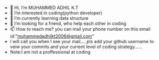 - 👋 Hi, I’m MUHAMMED ADHIL K.T
- 👀 I’m interested in coding(python developer)
- 🌱 I’m currently learning data structure
- 💞️ I’m looking for a friend, who help each other in coding 
- 📫 How to reach me? you can mail your phone number on this email id:"muhammedadhilkt2006@gmail.com"
- I will call you when I see your mail.....pls add your github username to veiw your commits and your current level of coding strategy......
- Note:I am not a proffessional at coding 


